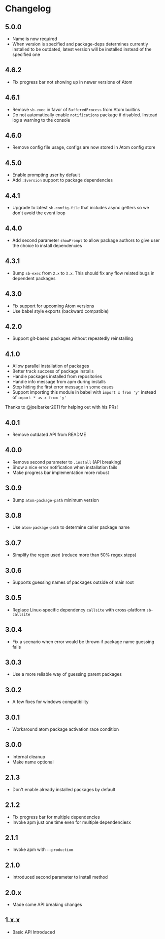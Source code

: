 # Changelog

## 5.0.0

* Name is now required
* When version is specified and package-deps determines currently installed to be outdated, latest version will be installed instead of the specified one

## 4.6.2

* Fix progress bar not showing up in newer versions of Atom

## 4.6.1

* Remove `sb-exec` in favor of `BufferedProcess` from Atom builtins
* Do not automatically enable `notifications` package if disabled. Instead log a warning to the console

## 4.6.0

* Remove config file usage, configs are now stored in Atom config store

## 4.5.0

* Enable prompting user by default
* Add `:$version` support to package dependencies

## 4.4.1

* Upgrade to latest `sb-config-file` that includes async getters so we don't avoid the event loop

## 4.4.0

* Add second parameter `showPrompt` to allow package authors to give user the choice to install dependencies

## 4.3.1

* Bump `sb-exec` from `2.x` to `3.x`. This should fix any flow related bugs in dependent packages

## 4.3.0

* Fix support for upcoming Atom versions
* Use babel style exports (backward compatible)

## 4.2.0

* Support git-based packages without repeatedly reinstalling

## 4.1.0

* Allow parallel installation of packages
* Better track success of package installs
* Handle packages installed from repositories
* Handle info message from apm during installs
* Stop hiding the first error message in some cases
* Support importing this module in babel with `import x from 'y'` instead of `import * as x from 'y'`

Thanks to @joelbarker2011 for helping out with his PRs!

## 4.0.1

* Remove outdated API from README

## 4.0.0

* Remove second parameter to `.install` (API breaking)
* Show a nice error notification when installation fails
* Make progress bar implementation more robust

## 3.0.9

* Bump `atom-package-path` minimum version

## 3.0.8

* Use `atom-package-path` to determine caller package name

## 3.0.7

* Simplify the regex used (reduce more than 50% regex steps)

## 3.0.6

* Supports guessing names of packages outside of main root

## 3.0.5

* Replace Linux-specific dependency `callsite` with cross-platform
  `sb-callsite`

## 3.0.4

* Fix a scenario when error would be thrown if package name guessing fails

## 3.0.3

* Use a more reliable way of guessing parent packages

## 3.0.2

* A few fixes for windows compatibility

## 3.0.1

* Workaround atom package activation race condition

## 3.0.0

* Internal cleanup
* Make name optional

## 2.1.3

* Don't enable already installed packages by default

## 2.1.2

* Fix progress bar for multiple dependencies
* Invoke apm just one time even for multiple dependenciesx

## 2.1.1

* Invoke apm with `--production`

## 2.1.0

* Introduced second parameter to install method

## 2.0.x

* Made some API breaking changes

## 1.x.x

* Basic API Introduced
